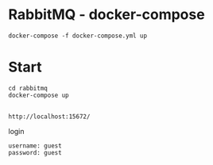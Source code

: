 # RabbitMQ - docker-compose

```
docker-compose -f docker-compose.yml up
```

# Start
```
cd rabbitmq
docker-compose up
```

## 
```
http://localhost:15672/
```
login

```
username: guest
password: guest
```
